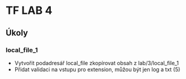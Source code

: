 # TF LAB 4

## Úkoly


### local_file_1

- Vytvořit podadresář local_file zkopírovat obsah z lab/3/local_file_1
- Přidat validaci na vstupu pro extension, můžou být jen log a txt (5)
